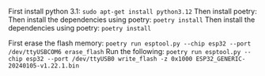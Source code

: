 First install python 3.1:
``sudo apt-get install python3.12``
Then install poetry:
Then install the dependencies using poetry:
``poetry install``
Then install the dependencies using poetry:
``poetry install``

First erase the flash memory:
``poetry run esptool.py --chip esp32 --port /dev/ttyUSBCOM6 erase_flash``
Run the following:
``poetry run esptool.py --chip esp32 --port /dev/ttyUSB0 write_flash -z 0x1000 ESP32_GENERIC-20240105-v1.22.1.bin``